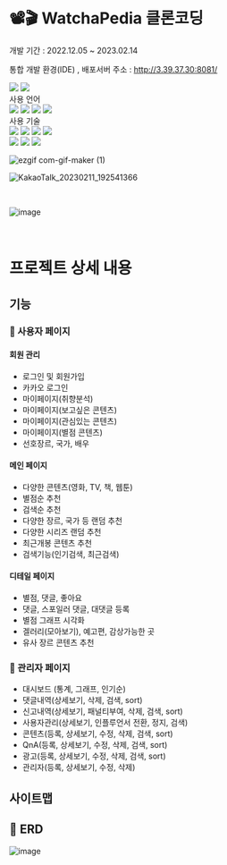 # 📽🎬 WatchaPedia 클론코딩
개발 기간 : 2022.12.05 ~ 2023.02.14

통합 개발 환경(IDE)
, 배포서버 주소 : http://3.39.37.30:8081/
<div align="LEFT">
	<img src="https://img.shields.io/badge/IntelliJIDEA-000000?style=flat&logo=INTELLIJIDEA&logoColor=white" />
	<img src="https://img.shields.io/badge/Visual Studio Code-007ACC?style=flat&logo=Visual Studio Code&logoColor=white" />
</div>
사용 언어 
<div align="LEFT">
	<img src="https://img.shields.io/badge/Java-007396?style=flat&logo=Java&logoColor=white" />
	<img src="https://img.shields.io/badge/HTML5-E34F26?style=flat&logo=HTML5&logoColor=white" />
	<img src="https://img.shields.io/badge/CSS3-1572B6?style=flat&logo=CSS3&logoColor=white" />
	<img src="https://img.shields.io/badge/JAVASCRIPT-F7DF1E?style=flat&logo=JAVASCRIPT&logoColor=white" />
</div>
사용 기술
<div align="LEFT">
	<img src="https://img.shields.io/badge/Thymeleaf-005F0F?style=flat&logo=Thymeleaf&logoColor=white" />
  <img src="https://img.shields.io/badge/jQuery-0769AD?style=flat&logo=jQuery&logoColor=white" /> 
  <img src="https://img.shields.io/badge/Spring Boot-6DB33F?style=flat&logo=Spring Boot&logoColor=white" />
  <img src="https://img.shields.io/badge/JPA_Hibernate -59666C?style=flat&logo=Hibernate&logoColor=white" />
  <br>
  <img src="https://img.shields.io/badge/KakaoAPI -FFCD00?style=flat&logo=Kakao&logoColor=brown" />
  <img src="https://img.shields.io/badge/JDBC-007396?style=flat&logo=&logoColor=white" />
  <img src="https://img.shields.io/badge/Ajax-007396?style=flat&logo=&logoColor=white" />

</div>

![ezgif com-gif-maker (1)](https://user-images.githubusercontent.com/92245622/218246176-9861429c-31da-4ed2-b09e-c4dbec94bbae.gif)


![KakaoTalk_20230211_192541366](https://user-images.githubusercontent.com/92245622/218253248-068662f3-15d3-4bf7-aadd-d810ebce5e41.png)

<br />

![image](https://user-images.githubusercontent.com/92245622/218493531-235724a2-3ab7-440d-9c99-317088e7fa46.png)

<br />

# 프로젝트 상세 내용 

## 기능
### 👩 사용자 페이지
#### 회원 관리
- 로그인 및 회원가입
- 카카오 로그인
- 마이페이지(취향분석)
- 마이페이지(보고싶은 콘텐츠)
- 마이페이지(관심있는 콘텐츠)
- 마이페이지(별점 콘텐츠)
- 선호장르, 국가, 배우
#### 메인 페이지
- 다양한 콘텐츠(영화, TV, 책, 웹툰)
- 별점순 추천
- 검색순 추천
- 다양한 장르, 국가 등 랜덤 추천
- 다양한 시리즈 랜덤 추천
- 최근개봉 콘텐츠 추천
- 검색기능(인기검색, 최근검색)
#### 디테일 페이지
- 별점, 댓글, 좋아요
- 댓글, 스포일러 댓글, 대댓글 등록
- 별점 그래프 시각화
- 겔러리(모아보기), 예고편, 감상가능한 곳
- 유사 장르 콘텐츠 추천

### 👤 관리자 페이지
- 대시보드 (통계, 그래프, 인기순)
- 댓글내역(상세보기, 삭제, 검색, sort)
- 신고내역(상세보기, 패널티부여, 삭제, 검색, sort)
- 사용자관리(상세보기, 인플루언서 전환, 정지, 검색)
- 콘텐츠(등록, 상세보기, 수정, 삭제, 검색, sort)
- QnA(등록, 상세보기, 수정, 삭제, 검색, sort)
- 광고(등록, 상세보기, 수정, 삭제, 검색, sort)
- 관리자(등록, 상세보기, 수정, 삭제)

## 
## 사이트맵

## :bookmark_tabs: ERD
![image](https://user-images.githubusercontent.com/92245622/221342629-0b7a0b42-5779-4b6c-b58f-9cf4809a035f.png)

<br />


